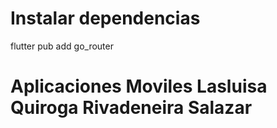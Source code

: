 # Instalar dependencias
flutter pub add go_router

# Aplicaciones Moviles Lasluisa Quiroga Rivadeneira Salazar